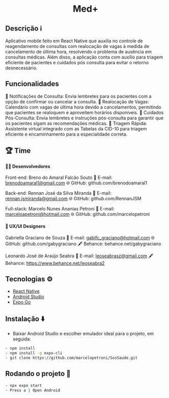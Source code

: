 <h1 align="center">Med+</h1>

## Descrição ℹ️

Aplicativo mobile feito em React Native que auxilia no controle de reagendamento de consultas com realocação de vagas à medida de cancelamento de última hora, resolvendo o problema de ausência em consultas médicas. Além disso, a aplicação conta com auxílio para triagem eficiente de pacientes e cuidados pós consulta para evitar o retorno desnecessário.

## Funcionalidades
🔔 Notificações de Consulta: Envia lembretes para os pacientes com a opção de confirmar ou cancelar a consulta.
📅 Realocação de Vagas: Calendário com vagas de última hora devido a cancelamentos, permitindo que pacientes se realoquem e aproveitem horários disponíveis.
📝 Cuidados Pós-Consulta: Envia lembretes e instruções pós-consulta para garantir que os pacientes sigam as recomendações médicas.
💬 Triagem Rápida: Assistente virtual integrado com as Tabelas da CID-10 para triagem eficiente e encaminhamento para a especialidade correta.

## 🏆 Time

#### 👨‍💻 Desenvolvedores

Front-end:
Breno do Amaral Falcão Souto
📧 E-mail: brenodoamaral1@gmail.com
🌐 GitHub: github.com/brenodoamaral1

Back-end:
Rennan José da Silva Miranda
📧 E-mail: rennan.jsmiranda@gmail.com
🌐 GitHub: github.com/RennanJSM

Full-stack:
Marcelo Nunes Ananias Petroni
📧 E-mail: marceloapetroni@hotmail.com
🌐 GitHub: github.com/marcelopetroni

#### 🎨 UX/UI Designers

Gabriella Graciano de Souza
📧 E-mail: gabifc_graciano@hotmail.com
🌐 GitHub: github.com/gabygraciano
🖋️ Behance: behance.net/gabygraciano

Leonardo José de Araújo Seabra
📧 E-mail: leoseabrasz@gmail.com
🖋️ Behance: https://www.behance.net/leoseabra2

## Tecnologias ⚙️

- [React Native](https://reactnative.dev/docs/getting-started)
- [Android Studio](https://developer.android.com/develop?hl=pt-br)
- [Expo Go](https://docs.expo.dev/)
  
## Instalação ⬇️
- Baixar Android Studio e escolher emulador ideal para o projeto, em seguida:
```bash
- npm install
- npm install -g expo-cli
- git clone https://github.com/marcelopetroni/SosSaude.git
```

## Rodando o projeto 🏃
```bash
- npx expo start
- Press a | Open Android
```

